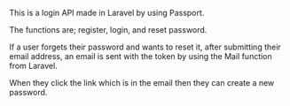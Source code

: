 This is a login API made in Laravel by using Passport.

The functions are; register, login, and reset password.

If a user forgets their password and wants to reset it, after submitting their email address, an email is sent with the token by using the Mail function from Laravel.

When they click the link which is in the email then they can create a new password.

